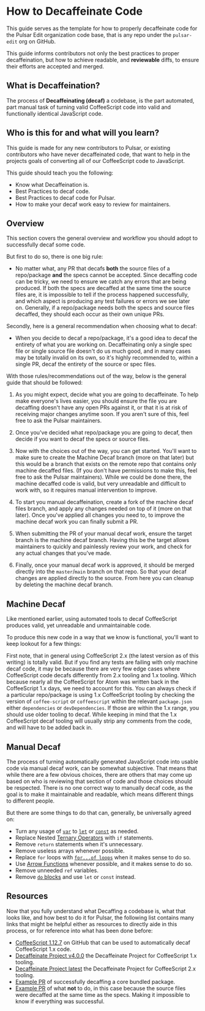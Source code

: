 # How to Decaffeinate Code

This guide serves as the template for how to properly decaffeinate code for the Pulsar Edit organization code base, that is any repo under the `pulsar-edit` org on GitHub.

This guide informs contributors not only the best practices to proper decaffeination, but how to achieve readable, and **reviewable** diffs, to ensure their efforts are accepted and merged.

## What is Decaffeination?

The process of **Decaffeinating (decaf)** a codebase, is the part automated, part manual task of turning valid CoffeeScript code into valid and functionally identical JavaScript code.

## Who is this for and what will you learn?

This guide is made for any new contributors to Pulsar, or existing contributors who have never decaffeinated code, that want to help in the projects goals of converting all of our CoffeeScript code to JavaScript.

This guide should teach you the following:

  * Know what Decaffeination is.
  * Best Practices to decaf code.
  * Best Practices to decaf code for Pulsar.
  * How to make your decaf work easy to review for maintainers.

## Overview

This section covers the general overview and workflow you should adopt to successfully decaf some code.

But first to do so, there is one big rule:

  * No matter what, any PR that decafs **both** the source files of a repo/package **and** the specs cannot be accepted. Since decaffing code can be tricky, we need to ensure we catch any errors that are being produced. If both the specs are decaffed at the same time the source files are, it is impossible to tell if the process happened successfully, and which aspect is producing any test failures or errors we see later on. Generally, if a repo/package needs both the specs and source files decaffed, they should each occur as their own unique PRs.

Secondly, here is a general recommendation when choosing what to decaf:

  * When you decide to decaf a repo/package, it's a good idea to decaf the entirety of what you are working on. Decaffeinating only a single spec file or single source file doesn't do us much good, and in many cases may be totally invalid on its own, so it's highly recommended to, within a single PR, decaf the entirety of the source or spec files.

With those rules/recommendations out of the way, below is the general guide that should be followed:

1. As you might expect, decide what you are going to decaffeinate. To help make everyone's lives easier, you should ensure the file you are decaffing doesn't have any open PRs against it, or that it is at risk of receiving major changes anytime soon. If you aren't sure of this, feel free to ask the Pulsar maintainers.

2. Once you've decided what repo/package you are going to decaf, then decide if you want to decaf the specs or source files.

3. Now with the choices out of the way, you can get started. You'll want to make sure to create the Machine Decaf branch (more on that later) but this would be a branch that exists on the remote repo that contains only machine decaffed files. (If you don't have permissions to make this, feel free to ask the Pulsar maintainers). While we could be done there, the machine decaffed code is valid, but very unreadable and difficult to work with, so it requires manual intervention to improve.

4. To start you manual decaffeination, create a fork of the machine decaf files branch, and apply any changes needed on top of it (more on that later). Once you've applied all changes you need to, to improve the machine decaf work you can finally submit a PR.

5. When submitting the PR of your manual decaf work, ensure the target branch is the machine decaf branch. Having this be the target allows maintainers to quickly and painlessly review your work, and check for any actual changes that you've made.

6. Finally, once your manual decaf work is approved, it should be merged directly into the `master`/`main` branch on that repo. So that your decaf changes are applied directly to the source. From here you can cleanup by deleting the machine decaf branch.

## Machine Decaf

Like mentioned earlier, using automated tools to decaf CoffeeScript produces valid, yet unreadable and unmaintainable code.

To produce this new code in a way that we know is functional, you'll want to keep lookout for a few things:

First note, that in general using CoffeeScript 2.x (the latest version as of this writing) is totally valid. But if you find any tests are failing with only machine decaf code, it may be because there are very few edge cases where CoffeeScript code decafs differently from 2.x tooling and 1.x tooling. Which because nearly all the CoffeeScript for Atom was written back in the CoffeeScript 1.x days, we need to account for this. You can always check if a particular repo/package is using 1.x CoffeeScript tooling by checking the version of `coffee-script` or `coffeescript` within the relevant `package.json` either `dependencies` or `devDependencies`. If those are within the 1.x range, you should use older tooling to decaf. While keeping in mind that the 1.x CoffeeScript decaf tooling will usually strip any comments from the code, and will have to be added back in.

## Manual Decaf

The process of turning automatically generated JavaScript code into usable code via manual decaf work, can be somewhat subjective. That means that while there are a few obvious choices, there are others that may come up based on who is reviewing that section of code and those choices should be respected. There is no one correct way to manually decaf code, as the goal is to make it maintainable and readable, which means different things to different people.

But there are some things to do that can, generally, be universally agreed on:

  * Turn any usage of [`var`](https://developer.mozilla.org/en-US/docs/Web/JavaScript/Reference/Statements/var) to [`let`](https://developer.mozilla.org/en-US/docs/Web/JavaScript/Reference/Statements/let) or [`const`](https://developer.mozilla.org/en-US/docs/Web/JavaScript/Reference/Statements/const) as needed.
  * Replace Nested [Ternary Operators](https://developer.mozilla.org/en-US/docs/Web/JavaScript/Reference/Operators/Conditional_Operator) with `if` statements.
  * Remove `return` statements when it's unnecessary.
  * Remove useless arrays whenever possible.
  * Replace `for` loops with [`for...of loops`](https://developer.mozilla.org/en-US/docs/Web/JavaScript/Reference/Statements/for...of) when it makes sense to do so.
  * Use [Arrow Functions](https://developer.mozilla.org/en-US/docs/Web/JavaScript/Reference/Functions/Arrow_functions) whenever possible, and it makes sense to do so.
  * Remove unneeded `ref` variables.
  * Remove [`do` blocks](https://devdocs.io/coffeescript~1/index#loops) and use `let` or `const` instead.

## Resources

Now that you fully understand what Decaffing a codebase is, what that looks like, and how best to do it for Pulsar, the following list contains many links that might be helpful either as resources to directly aide in this process, or for reference into what has been done before:

  * [CoffeeScript 1.12.7](https://www.npmjs.com/package/coffeescript/v/1.12.7) on GitHub that can be used to automatically decaf CoffeeScript 1.x code.
  * [Decaffeinate Project v4.0.0](https://github.com/decaffeinate/decaffeinate/releases/tag/v4.0.0) the Decaffeinate Project for CoffeeScript 1.x tooling.
  * [Decaffeinate Project latest](https://github.com/decaffeinate/decaffeinate) the Decaffeinate Project for CoffeeScript 2.x tooling.
  * [Example PR](https://github.com/pulsar-edit/pulsar/pull/443) of successfully decaffing a core bundled package.
  * [Example PR](https://github.com/pulsar-edit/ppm/pull/8) of what **not** to do, in this case because the source files were decaffed at the same time as the specs. Making it impossible to know if everything was successful.
